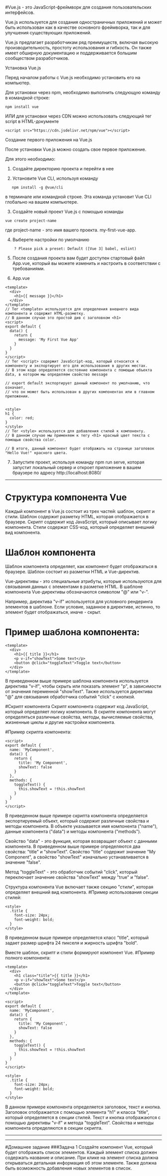 #Vue.js - это JavaScript-фреймворк для создания пользовательских интерфейсов.

Vue.js используется для создания одностраничных приложений и может быть использован как в качестве основного фреймворка,
так и для улучшения существующих приложений.

Vue.js предлагает разработчикам ряд преимуществ, включая высокую производительность, простоту использования и гибкость.
Он также имеет обширную документацию и поддерживается большим сообществом разработчиков.

Установка Vue.js

Перед началом работы с Vue.js необходимо установить его на компьютер.

Для установки через npm, необходимо выполнить следующую команду в командной строке:
```
npm install vue
```
ИЛИ для установки через CDN можно использовать следующий тег script в HTML-документе
```
<script src="https://cdn.jsdelivr.net/npm/vue"></script>
```

Создание первого приложения на Vue.js

После установки Vue.js можно создать свое первое приложение.

Для этого необходимо:
1) Создайте директорию проекта и перейти в нее

2) Установите Vue CLI, используя команду
```
   npm install -g @vue/cli
```
в терминале или командной строке.
Эта команда установит Vue CLI глобально на вашем компьютере.

3) Создайте новый проект Vue.js с помощью команды 
```
vue create project-name
```

   где project-name - это имя вашего проекта.
   my-first-vue-app.


4) Выберете настройки по умолчанию
```
    ? Please pick a preset: Default ([Vue 3] babel, eslint)
```
5) После создания проекта вам будет доступен стартовый файл App.vue, который вы можете изменить и настроить в соответствии с требованиями.

6) App.vue
```
<template>
  <div>
    <h1>{{ message }}</h1>
  </div>
</template>
// Тег <template> используется для определения внешнего вида компонента и содержит HTML-разметку.
// В данном случае это простой див с заголовком <h1>
<script>
export default {
  data() {
    return {
      message: 'My First Vue App'
    }
  }
}
</script>
// Тег <script> содержит JavaScript-код, который относится к компоненту и экспортирует его для использования в других местах.
// В этом коде определяется состояние компонента с помощью объекта data, в котором мы определяем свойство message

// export default экспортирует данный компонент по умолчанию, что означает,
// что он может быть использован в других компонентах или в главном приложении.


<style>
h1 {
  color: red;
}
</style>
// Тег <style> используется для добавления стилей к компоненту.
// В данном случае мы применяем к тегу <h1> красный цвет текста с помощью свойства color.

// В итоге, данный компонент будет отображать на странице заголовок "Hello Vue!" красного цвета.
```
7) Запустите проект, используя команду npm run serve,
   которая запустит локальный сервер и откроет приложение в вашем браузере по адресу http://localhost:8080/

_________________________________________

# Структура компонента Vue
Каждый компонент в Vue.js состоит из трех частей: шаблон, скрипт и стили. Шаблон содержит разметку HTML, которая отображается в браузере. Скрипт содержит код JavaScript, который описывает логику компонента. Стили содержат CSS-код, который определяет внешний вид компонента.

# Шаблон компонента
Шаблон компонента определяет, как компонент будет отображаться в браузере. Шаблон состоит из разметки HTML и Vue-директив.

Vue-директивы - это специальные атрибуты, которые используются для связывания данных с элементами в разметке HTML. В шаблоне компонента Vue-директивы обозначаются символом "@" или "v-".

Например, директива "v-if" используется для условного рендеринга элементов в шаблоне. Если условие, заданное в директиве, истинно, то элемент будет отображаться, иначе - скрыт.

# Пример шаблона компонента:

```vue
<template>
  <div>
    <h1>{{ title }}</h1>
    <p v-if="showText">Some text</p>
    <button @click="toggleText">Toggle text</button>
  </div>
</template>

```

В приведенном выше примере шаблона компонента используется директива "v-if",
чтобы скрыть или показать элемент "p", в зависимости от значения переменной "showText". 
Также используется директива "@" для связывания обработчика событий "click" с кнопкой.

#Скрипт компонента
Скрипт компонента содержит код JavaScript, который определяет логику компонента.
В скрипте компонента могут определяться различные свойства, методы, вычисляемые свойства,
жизненные циклы и другие настройки компонента.

#Пример скрипта компонента:

```vue
<script>
export default {
  name: 'MyComponent',
  data() {
    return {
      title: 'My Component',
      showText: false
    }
  },
  methods: {
    toggleText() {
      this.showText = !this.showText
    }
  }
}
</script>

```

В приведенном выше примере скрипта компонента определяется экспортируемый объект,
который содержит различные свойства и методы компонента. 
В объекте указывается имя компонента ("name"), данные компонента ("data") и
методы компонента ("methods").

Свойство "data" - это функция, которая возвращает объект с данными компонента. 
В приведенном выше примере определяются два свойства: "title" и "showText".
Свойство "title" содержит значение "My Component", 
а свойство "showText" изначально устанавливается в значение "false".

Метод "toggleText" - это обработчик событий "click", который переключает значение
свойства "showText" между "true" и "false".

Структура компонента Vue включает также секцию "стили", 
которая определяет внешний вид компонента. 
#Пример использования секции стилей:

```vue
<style>
  .title {
    font-size: 24px;
    font-weight: bold;
  }
</style>

```

В приведенном выше примере определяется класс "title",
который задает размер шрифта 24 пикселя и жирность шрифта "bold".

Вместе шаблон, скрипт и стили формируют компонент Vue. 
#Пример полного компонента:

```vue
<template>
  <div>
    <h1 class="title">{{ title }}</h1>
    <p v-if="showText">Some text</p>
    <button @click="toggleText">Toggle text</button>
  </div>
</template>

<script>
export default {
  name: 'MyComponent',
  data() {
    return {
      title: 'My Component',
      showText: false
    }
  },
  methods: {
    toggleText() {
      this.showText = !this.showText
    }
  }
}
</script>

<style>
  .title {
    font-size: 24px;
    font-weight: bold;
  }
</style>

```
В данном примере компонента определяется заголовок, текст и кнопка. 
Заголовок отображается с помощью элемента "h1" и класса "title", который определяется в секции стилей. 
Текст и кнопка отображаются с помощью директивы "v-if" и метода "toggleText". 
Свойства и методы компонента определяются в секции скрипта.
_________________________________
__________________________________
#Домашнее задание
###Задача 1
Создайте компонент Vue, который будет отображать список элементов. 
Каждый элемент списка должен содержать название и описание. 
При клике на элемент списка должна открываться детальная информация об этом элементе. 
Также должна быть возможность добавления новых элементов в список.